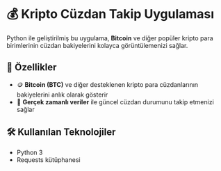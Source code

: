 # 💰 Kripto Cüzdan Takip Uygulaması

Python ile geliştirilmiş bu uygulama, **Bitcoin** ve diğer popüler kripto para birimlerinin cüzdan bakiyelerini kolayca görüntülemenizi sağlar.

## 🚀 Özellikler

- 🪙 **Bitcoin (BTC)** ve diğer desteklenen kripto para cüzdanlarının bakiyelerini anlık olarak gösterir  
- 🔄 **Gerçek zamanlı veriler** ile güncel cüzdan durumunu takip etmenizi sağlar  

## 🛠️ Kullanılan Teknolojiler

- Python 3  
- Requests kütüphanesi  
